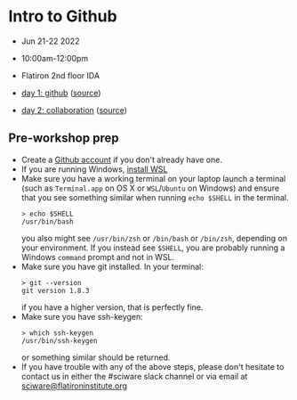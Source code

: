 # Intro to Github
- Jun 21-22 2022
- 10:00am-12:00pm
- Flatiron 2nd floor IDA

- [day 1: github](https://sciware.flatironinstitute.org/21_IntroGithub/slides1.html) ([source](day1.md))
- [day 2: collaboration](https://sciware.flatironinstitute.org/21_IntroGithub/slides2.html) ([source](day2.md))

## Pre-workshop prep

- Create a [Github account](https://github.com/join) if you don't already have one.
- If you are running Windows, [install WSL](https://docs.microsoft.com/en-us/windows/wsl/install)
- Make sure you have a working terminal on your laptop
  launch a terminal (such as `Terminal.app` on OS X or `WSL`/`Ubuntu` on Windows)
  and ensure that you see something similar when running `echo $SHELL` in the terminal.
  ```
  > echo $SHELL
  /usr/bin/bash
  ```
   you also might see `/usr/bin/zsh` or `/bin/bash` or `/bin/zsh`, depending on your environment. If you instead see
   `$SHELL`, you are probably running a Windows `command` prompt and not in WSL.
- Make sure you have git installed. In your terminal:
  ```
  > git --version
  git version 1.8.3
  ```
  if you have a higher version, that is perfectly fine.
- Make sure you have ssh-keygen:
  ```
  > which ssh-keygen
  /usr/bin/ssh-keygen
  ```
  or something similar should be returned.
- If you have trouble with any of the above steps, please don't hesitate to contact us in either the #sciware
  slack channel or via email at sciware@flatironinstitute.org
